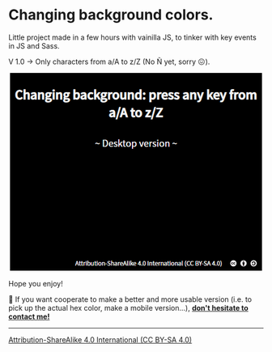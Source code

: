 # Changing background colors.

Little project made in a few hours with vainilla JS, to tinker with key events in JS and Sass.

V 1.0 → Only characters from a/A to z/Z (No Ñ yet, sorry 😖).

<p align="center">
<img src="./src/images/readme/changeBackgroundColor.gif">
</p>

Hope you enjoy!

📝 If you want cooperate to make a better and more usable version (i.e. to pick up the actual hex color, make a mobile version...), **[don't hesitate to contact me!](mailto:adrianadelteso@gmail.com)**

---

[Attribution-ShareAlike 4.0 International (CC BY-SA 4.0)
](https://creativecommons.org/licenses/by-sa/4.0/)
